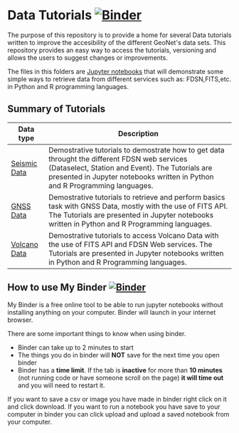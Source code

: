 # Data Tutorials [![Binder](https://mybinder.org/badge_logo.svg)](https://mybinder.org/v2/gh/JenLowe/data_tutorials/master?urlpath=lab)

The purpose of this repository is to provide a home for several Data tutorials written to improve the accesibility of the different GeoNet's data sets. This repository provides an easy way to access the tutorials, versioning and allows the users to suggest changes or improvements.

The files in this folders are [Jupyter notebooks](https://jupyter.org/)  that will demonstrate some simple ways to retrieve data from different services such as: FDSN,FITS,etc. in Python and R programming languages. 

## Summary of Tutorials

| Data type  | Description   |
| ------------- | ------------- |
| [Seismic Data](Seismic_Data) | Demostrative tutorials to demostrate how to get data throught the different FDSN web services (Dataselect, Station and Event). The Tutorials are presented in Jupyter notebooks written in Python and R Programming languages.|
| [GNSS Data](GNSS_Data) | Demostrative tutorials to retrieve and perform basics task with GNSS Data, mostly with the use of FITS API. The Tutorials are presented in Jupyter notebooks written in Python and R Programming languages.|
| [Volcano Data](Volcano_Data)| Demostrative tutorials to access Volcano Data with the use of FITS API and FDSN Web services. The Tutorials are presented in Jupyter notebooks written in Python and R Programming languages.|

## How to use My Binder [![Binder](https://mybinder.org/badge_logo.svg)](https://mybinder.org/v2/gh/JenLowe/data_tutorials/master)

My Binder is a free online tool to be able to run jupyter notebooks without installing anything on your computer. Binder will launch in your internet browser.

There are some important things to know when using binder. 
-	Binder can take up to 2 minutes to start
-	The things you do in binder will **NOT** save for the next time you open binder
-	Binder has a **time limit**. If the tab is **inactive** for more than **10 minutes** (not running code or have someone scroll on the page) **it will time out** and you will need to restart it. 

If you want to save a csv or image you have made in binder right click on it and click download.
If you want to run a notebook you have save to your computer in binder you can click upload and upload a saved notebook from your computer. 
